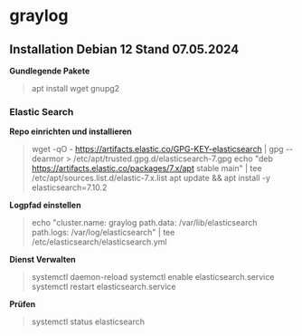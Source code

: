 # graylog

## Installation Debian 12 Stand 07.05.2024

**Gundlegende Pakete**
> apt install wget gnupg2

### Elastic Search

**Repo einrichten und installieren**
> wget -qO - https://artifacts.elastic.co/GPG-KEY-elasticsearch | gpg --dearmor > /etc/apt/trusted.gpg.d/elasticsearch-7.gpg
> echo "deb https://artifacts.elastic.co/packages/7.x/apt stable main" | tee /etc/apt/sources.list.d/elastic-7.x.list
> apt update && apt install -y elasticsearch=7.10.2

**Logpfad einstellen**
> echo "cluster.name: graylog path.data: /var/lib/elasticsearch path.logs: /var/log/elasticsearch" | tee /etc/elasticsearch/elasticsearch.yml

**Dienst Verwalten**
> systemctl daemon-reload
> systemctl enable elasticsearch.service
> systemctl restart elasticsearch.service

**Prüfen**
> systemctl status elasticsearch
